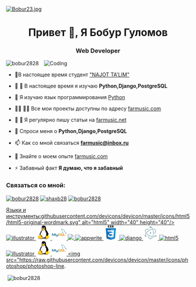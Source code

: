 [![Bobur23.jpg](https://i.postimg.cc/C5n94bZX/Bobur23.jpg)](https://postimg.cc/JHmTrD55)
<h1 align="center">Привет 👋, Я Бобур Гуломов</h1>
<h3 align="center">Web Developer</h3>
<img align="right" alt="Coding" width="400" src="https://i.gifer.com/Vycd.gif">

<p align="left"> <img src="https://komarev.com/ghpvc/?username=bobur2828&label=Profile%20views&color=0e75b6&style=flat" alt="bobur2828" /> </p>

- 🔭В настоящее время студент ["NAJOT TA'LIM"](https://najottalim.uz/)

- 🌱 🌱 В настоящее время я изучаю **Python,Django,PostgreSQL**

- 👯 Я изучаю язык программирования [Python](https://www.python.org/)

- 👨‍💻 👨‍💻 Все мои проекты доступны по адресу [farmusic.com](farmusic.com)

- 📝 📝 Я регулярно пишу статьи на [farmusic.net](farmusic.net)

- 💬 Спроси меня о **Python,Django,PostgreSQL**

- 📫 Как со мной связаться **farmusic@inbox.ru**

- 📄 Знайте о моем опыте [farmusic.com](farmusic.com)

- ⚡ Забавный факт **Я думаю, что я забавный**

<h3 align="left">Связаться со мной:</h3>
<p align="left">
<a href="https://twitter.com/bobur2828" target="blank"><img align="center" src="https://raw.githubusercontent.com/rahuldkjain/github-profile-readme-generator/master/src/images/icons/Social/twitter.svg " alt="bobur2828" height="30" width="40" /></a>
<a href="https://instagram.com/shaxb28" target="blank"><img align="center" src="https://raw.githubusercontent.com/rahuldkjain/github-profile-readme-generator/master/src/images/icons/Social/instagram.svg " alt="shaxb28" height="30" width="40" /></a>
<a href="https://codeforces.com/profile/bobur2828" target="blank"><img align="center" src="https://raw.githubusercontent.com/rahuldkjain/github-profile-readme-generator/master/src/images/icons/Social/codeforces.svg " alt="bobur2828" height="30" width="40" /></a>
</p>

<p align="left"> <a href=""https://appwrite.
<h3 align="left"> Языки и инструменты:</h3>githubusercontent.com/devicons/devicon/master/icons/html5/html5-original-wordmark.svg" alt="html5" width="40" height="40"/> </a> <a href="https://www.adobe.com/in/products/illustrator.html" target="_blank" rel="noreferrer"> <img src="https://www.vectorlogo.zone/logos/adobe_illustrator/adobe_illustrator-icon.svg" alt="illustrator" width="40" height="40"/> </a> <a href="https://www.linux.org/" target="_blank" rel="noreferrer"> <img src="https://raw.githubusercontent.com/devicons/devicon/master/icons/linux/linux-original.svg" alt="linux" width="40" height="40"/> </a> <a href="https://www.mysql.com/" target="_blank" rel="noreferrer"> <img src="https://raw.githubusercontent.com/devicons/devicon/master/icons/mysql/mysql-original-wordmark.svg" alt="mysql" width="40" height="40"/> </a> <a href="https://www.photoshop.com/en " target="_blank" rel="noreferrer"> <img src="https://raw.githubusercontent.com/devicons/devicon/master/icons/photoshop/photoshop-line.ввод-вывод" target="_blank" rel="noreferrer"> <img src="https://www.vectorlogo.zone/logos/appwriteio/appwriteio-icon.svg" alt="appwrite" width="40" height="40"/> </a> <a href="https://www.w3schools.com/css/" target="_blank" rel="noreferrer"> <img src="https://raw.githubusercontent.com/devicons/devicon/master/icons/css3/css3-original-wordmark.svg" alt="css3" width="40" height="40"/> </a> <a href="https://www.djangoproject.com/" target="_blank" rel="noreferrer"> <img src="https://cdn.worldvectorlogo.com/logos/django.svg" alt="django" width="40" height="40"/> </a> <a href="https://www.electronjs.org" target="_blank" rel="noreferrer"> <img src="https://raw.githubusercontent.com/devicons/devicon/master/icons/electron/electron-original.svg" alt="electron" width="40" height="40"/> </a> <a href="https://www.w3.org/html/" target="_blank" rel="noreferrer"> <img src="https://raw.

githubusercontent.com/devicons/devicon/master/icons/html5/html5-original-wordmark.svg" alt="html5" width="40" height="40"/> </a> <a href="https://www.adobe.com/in/products/illustrator.html" target="_blank" rel="noreferrer"> <img src="https://www.vectorlogo.zone/logos/adobe_illustrator/adobe_illustrator-icon.svg" alt="illustrator" width="40" height="40"/> </a> <a href="https://www.linux.org/" target="_blank" rel="noreferrer"> <img src="https://raw.githubusercontent.com/devicons/devicon/master/icons/linux/linux-original.svg" alt="linux" width="40" height="40"/> </a> <a href="https://www.mysql.com/" target="_blank" rel="noreferrer"> <img src="https://raw.githubusercontent.com/devicons/devicon/master/icons/mysql/mysql-original-wordmark.svg" alt="mysql" width="40" height="40"/> </a> <a href="https://www.photoshop.com/en " target="_blank" rel="noreferrer"> <img src="https://raw.githubusercontent.com/devicons/devicon/master/icons/photoshop/photoshop-line.

<p>&nbsp;<img align="center" src="https://github-readme-stats.vercel.app/api?username=bobur2828&show_icons=true&locale=en" alt="bobur2828" /></p>

